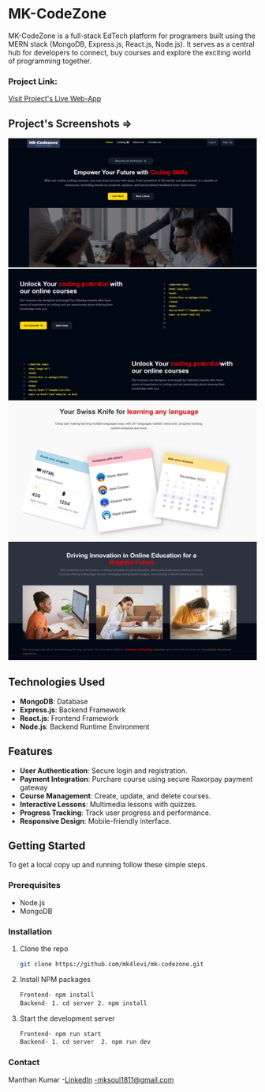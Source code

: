 # MK-CodeZone

MK-CodeZone is a full-stack EdTech platform for programers built using the MERN stack (MongoDB, Express.js, React.js, Node.js). It serves as a central hub for developers to connect, buy courses and explore the exciting world of programming together.

### Project Link:

[Visit Project's Live Web-App](https://mk-codezone.vercel.app/)

## Project's Screenshots =>

![image](./src/assets/Images/ss1.png)
![image](./src/assets/Images/ss2.png)
![image](./src/assets/Images/ss3.png)
![image](./src/assets/Images/ss4.png)

## Technologies Used

- **MongoDB**: Database
- **Express.js**: Backend Framework
- **React.js**: Frontend Framework
- **Node.js**: Backend Runtime Environment

## Features

- **User Authentication**: Secure login and registration.
- **Payment Integration**: Purchare course using secure Raxorpay payment gateway
- **Course Management**: Create, update, and delete courses.
- **Interactive Lessons**: Multimedia lessons with quizzes.
- **Progress Tracking**: Track user progress and performance.
- **Responsive Design**: Mobile-friendly interface.

## Getting Started

To get a local copy up and running follow these simple steps.

### Prerequisites

- Node.js
- MongoDB

### Installation

1. Clone the repo

   ```sh
   git clone https://github.com/mk4levi/mk-codezone.git

   ```

2. Install NPM packages

   ```sh
   Frontend- npm install
   Backend- 1. cd server 2. npm install

   ```

3. Start the development server
   ```sh
   Frontend- npm run start
   Backend- 1. cd server  2. npm run dev
   ```

### Contact

Manthan Kumar -[LinkedIn](https://www.linkedin.com/in/mk4coder/)
-mksoul1811@gmail.com
